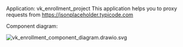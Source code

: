 Application: vk_enrollment_project
This application helps you to proxy requests from https://jsonplaceholder.typicode.com

Component diagram:

![vk_enrollment_component_diagram.drawio.svg](..%2F..%2FDownloads%2Fvk_enrollment_component_diagram.drawio.svg)
